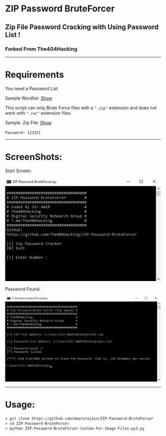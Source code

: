 # ZIP Password BruteForcer
## Zip File Password Cracking with Using Password List !
### Forked From The404Hacking

-----------------
# Requirements
You need a Password List

Sample Wordlist: [Show](https://github.com/omarorajain/ZIP-Password-BruteForcer/blob/master/Sample%20Files/pass.txt)

This script can only Brute Force files with a `".zip"` extension and does not work with `".rar"` extension files.

Sample .Zip File: [Show](https://github.com/omarorajain/ZIP-Password-BruteForcer/blob/master/Sample%20Files/File.zip)

`Password: 123321`

-----------------
# ScreenShots:

Start Screen:

![ZIP-Password-BruteForcer ScreenShot](Sample%20Files\Start%20Screenshot.png?raw=true "ZIP-Password-BruteForcer")


Password Found:

![Password Found ScreenShot](Sample%20Files\Password%20Found%20Screenshot.png?raw=true "Password Found ScreenShot")

-----------------
# Usage:

```
> git clone https://github.com/omarorajain/ZIP-Password-BruteForcer
> cd ZIP-Password-BruteForcer
> python ZIP-Password-BruteForcer-Custom-For-Image-Files-py3.py
```